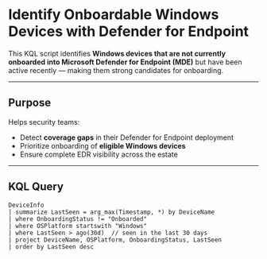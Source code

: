 # Identify Onboardable Windows Devices with Defender for Endpoint

This KQL script identifies **Windows devices that are not currently onboarded into Microsoft Defender for Endpoint (MDE)** but have been active recently — making them strong candidates for onboarding.

---

## Purpose

Helps security teams:
- Detect **coverage gaps** in their Defender for Endpoint deployment
- Prioritize onboarding of **eligible Windows devices**
- Ensure complete EDR visibility across the estate

---

## KQL Query

```kusto
DeviceInfo
| summarize LastSeen = arg_max(Timestamp, *) by DeviceName
| where OnboardingStatus != "Onboarded"
| where OSPlatform startswith "Windows"
| where LastSeen > ago(30d)  // seen in the last 30 days
| project DeviceName, OSPlatform, OnboardingStatus, LastSeen
| order by LastSeen desc
